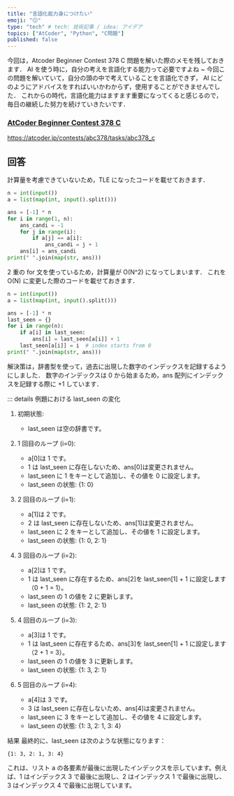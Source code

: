 ```yaml
---
title: "言語化能力身につけたい"
emoji: "😗"
type: "tech" # tech: 技術記事 / idea: アイデア
topics: ["AtCoder", "Python", "C問題"]
published: false
---
```


今回は，Atcoder Beginner Contest 378 C 問題を解いた際のメモを残しておきます．
AI を使う時に，自分の考えを言語化する能力って必要ですよね ~
今回この問題を解いていて，自分の頭の中で考えていることを言語化できず， AI にどのようにアドバイスをすればいいかわからず，使用することができませんでした．
これからの時代，言語化能力はますます重要になってくると感じるので，毎日の継続した努力を続けていきたいです．

### [AtCoder Beginner Contest 378 C](https://atcoder.jp/contests/abc378/tasks/abc378_c)

https://atcoder.jp/contests/abc378/tasks/abc378_c

## 回答

計算量を考慮できていないため，TLE になったコードを載せておきます．

```python
n = int(input())
a = list(map(int, input().split()))

ans = [-1] * n
for i in range(1, n):
    ans_candi = -1
    for j in range(i):
        if a[j] == a[i]:
            ans_candi = j + 1
    ans[i] = ans_candi
print(" ".join(map(str, ans)))
```

2 重の for 文を使っているため，計算量が O(N^2) になってしまいます．
これを O(N) に変更した際のコードを載せておきます．

```python
n = int(input())
a = list(map(int, input().split()))

ans = [-1] * n
last_seen = {}
for i in range(n):
    if a[i] in last_seen:
        ans[i] = last_seen[a[i]] + 1
    last_seen[a[i]] = i  # index starts from 0
print(" ".join(map(str, ans)))
```

解決策は，辞書型を使って，過去に出現した数字のインデックスを記録するようにしました．
数字のインデックスは 0 から始まるため，ans 配列にインデックスを記録する際に +1 しています．

::: details 例題における last_seen の変化

1. 初期状態:

   - last_seen は空の辞書です。

2. 1 回目のループ (i=0):

   - a[0]は 1 です。
   - 1 は last_seen に存在しないため、ans[0]は変更されません。
   - last_seen に 1 をキーとして追加し、その値を 0 に設定します。
   - last_seen の状態: {1: 0}

3. 2 回目のループ (i=1):

   - a[1]は 2 です。
   - 2 は last_seen に存在しないため、ans[1]は変更されません。
   - last_seen に 2 をキーとして追加し、その値を 1 に設定します。
   - last_seen の状態: {1: 0, 2: 1}

4. 3 回目のループ (i=2):

   - a[2]は 1 です。
   - 1 は last_seen に存在するため、ans[2]を last_seen[1] + 1 に設定します（0 + 1 = 1）。
   - last_seen の 1 の値を 2 に更新します。
   - last_seen の状態: {1: 2, 2: 1}

5. 4 回目のループ (i=3):

   - a[3]は 1 です。
   - 1 は last_seen に存在するため、ans[3]を last_seen[1] + 1 に設定します（2 + 1 = 3）。
   - last_seen の 1 の値を 3 に更新します。
   - last_seen の状態: {1: 3, 2: 1}

6. 5 回目のループ (i=4):

   - a[4]は 3 です。
   - 3 は last_seen に存在しないため、ans[4]は変更されません。
   - last_seen に 3 をキーとして追加し、その値を 4 に設定します。
   - last_seen の状態: {1: 3, 2: 1, 3: 4}

結果
最終的に、last_seen は次のような状態になります：

```plaintext
{1: 3, 2: 1, 3: 4}
```

これは、リスト a の各要素が最後に出現したインデックスを示しています。例えば、1 はインデックス 3 で最後に出現し、2 はインデックス 1 で最後に出現し、3 はインデックス 4 で最後に出現しています。
